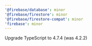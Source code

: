 ```yaml
---
'@firebase/database': minor
'@firebase/firestore': minor
'@firebase/firestore-compat': minor
'firebase': minor
---
```


Upgrade TypeScript to 4.7.4 (was 4.2.2)
